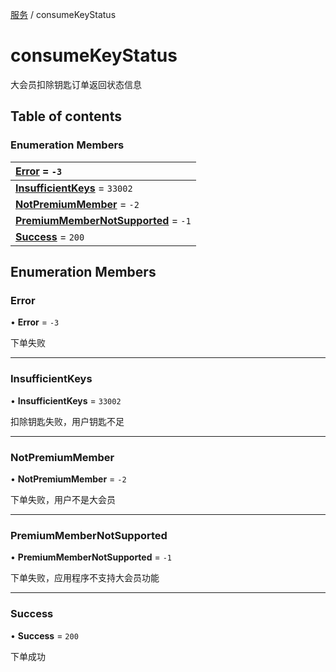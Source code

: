 [服务](../groups/服务.服务.md) / consumeKeyStatus

# consumeKeyStatus <Badge type="tip" text="Enumeration" /> <Score text="consumeKeyStatus" />

大会员扣除钥匙订单返回状态信息

## Table of contents

### Enumeration Members <Score text="Enumeration" /> 
| **[Error](mw.consumeKeyStatus.md#error)** = ``-3``  |
| :----- |
| **[InsufficientKeys](mw.consumeKeyStatus.md#insufficientkeys)** = ``33002`` |
| **[NotPremiumMember](mw.consumeKeyStatus.md#notpremiummember)** = ``-2`` |
| **[PremiumMemberNotSupported](mw.consumeKeyStatus.md#premiummembernotsupported)** = ``-1`` |
| **[Success](mw.consumeKeyStatus.md#success)** = ``200`` |

## Enumeration Members

### Error <Score text="Error" /> 

• **Error** = ``-3``

下单失败

___

### InsufficientKeys <Score text="InsufficientKeys" /> 

• **InsufficientKeys** = ``33002``

扣除钥匙失败，用户钥匙不足

___

### NotPremiumMember <Score text="NotPremiumMember" /> 

• **NotPremiumMember** = ``-2``

下单失败，用户不是大会员

___

### PremiumMemberNotSupported <Score text="PremiumMemberNotSupported" /> 

• **PremiumMemberNotSupported** = ``-1``

下单失败，应用程序不支持大会员功能

___

### Success <Score text="Success" /> 

• **Success** = ``200``

下单成功
